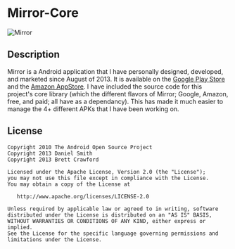 Mirror-Core
===========

![Mirror](http://www.wckd-dev.net/mirror_res/mirrorFree.png)

Description
-----------

Mirror is a Android application that I have personally designed, developed, and marketed since August of 2013. It 
is available on the [Google Play Store](https://play.google.com/store/apps/details?id=com.wckd_dev.mirror) 
and the [Amazon AppStore](http://www.amazon.com/gp/mas/dl/android?p=com.wckd_dev.mirror). I have included the source
code for this project's core library (which the different flavors of Mirror; Google, Amazon, free, and paid; 
all have as a dependancy). This has made it much easier to manage the 4+ different APKs that I have been working on.

License
-------

    Copyright 2010 The Android Open Source Project
    Copyright 2013 Daniel Smith
    Copyright 2013 Brett Crawford

    Licensed under the Apache License, Version 2.0 (the "License");
    you may not use this file except in compliance with the License.
    You may obtain a copy of the License at

       http://www.apache.org/licenses/LICENSE-2.0

    Unless required by applicable law or agreed to in writing, software
    distributed under the License is distributed on an "AS IS" BASIS,
    WITHOUT WARRANTIES OR CONDITIONS OF ANY KIND, either express or implied.
    See the License for the specific language governing permissions and
    limitations under the License.
